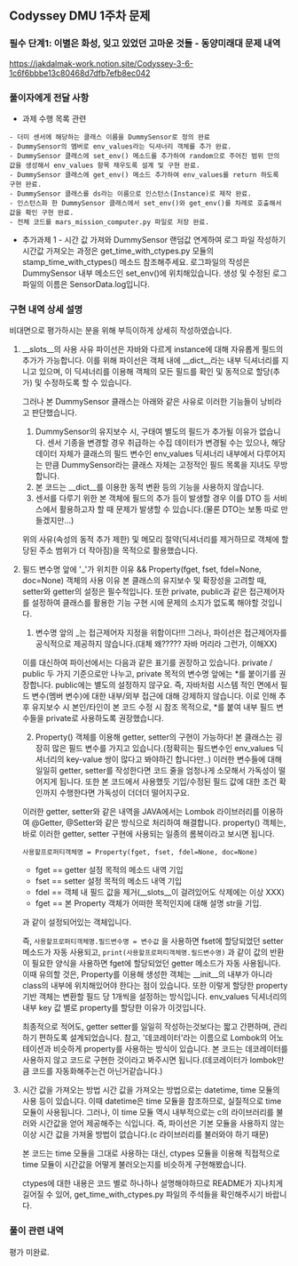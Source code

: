 ## Codyssey DMU 1주차 문제

### 필수 단계1: 이별은 화성, 잊고 있었던 고마운 것들 - 동양미래대 문제 내역

https://jakdalmak-work.notion.site/Codyssey-3-6-1c6f6bbbe13c80468d7dfb7efb8ec042

### 풀이자에게 전달 사항

- 과제 수행 목록 관련

```
- 더미 센서에 해당하는 클래스 이름을 DummySensor로 정의 완료
- DummySensor의 멤버로 env_values라는 딕셔너리 객체를 추가 완료.
- DummySensor 클래스에 set_env() 메소드를 추가하여 random으로 주어진 범위 안의 값을 생성해서 env_values 항목 채우도록 설계 및 구현 완료.
- DummySensor 클래스에 get_env() 메소드 추가하여 env_values를 return 하도록 구현 완료.
- DummySensor 클래스를 ds라는 이름으로 인스턴스(Instance)로 제작 완료.
- 인스턴스화 한 DummySensor 클래스에서 set_env()와 get_env()를 차례로 호출해서 값을 확인 구현 완료.
- 전체 코드를 mars_mission_computer.py 파일로 저장 완료.
```

- 추가과제 1 - 시간 값 가져와 DummySensor 랜덤값 연계하여 로그 파일 작성하기
  시간값 가져오는 과정은 get_time_with_ctypes.py 모듈의 stamp_time_with_ctypes() 메소드 참조해주세요.
  로그파일의 작성은 DummySensor 내부 메소드인 set_env()에 위치해있습니다.
  생성 및 수정된 로그파일의 이름은 SensorData.log입니다.

### 구현 내역 상세 설명

비대면으로 평가하시는 분을 위해 부득이하게 상세히 작성하였습니다.

1. \_\_slots\_\_의 사용 사유
   파이선은 자바와 다르게 instance에 대해 자유롭게 필드의 추가가 가능합니다.
   이를 위해 파이선은 객체 내에 \_\_dict\_\_라는 내부 딕셔너리를 지니고 있으며,
   이 딕셔너리를 이용해 객체의 모든 필드를 확인 및 동적으로 할당(추가) 및 수정하도록 할 수 있습니다.

   그러나 본 DummySensor 클래스는 아래와 같은 사유로 이러한 기능들이 낭비라고 판단했습니다.

   1. DummySensor의 유지보수 시, 구태여 별도의 필드가 추가될 이유가 없습니다. 센서 기종을 변경할 경우 취급하는 수집 데이터가 변경될 수는 있으나, 해당 데이터 자체가 클래스의 필드 변수인 env_values 딕셔너리 내부에서 다루어지는 만큼 DummySensor라는 클래스 자체는 고정적인 필드 목록을 지녀도 무방합니다.
   2. 본 코드는 \_\_dict\_\_를 이용한 동적 변환 등의 기능을 사용하지 않습니다.
   3. 센서를 다루기 위한 본 객체에 필드의 추가 등이 발생할 경우 이를 DTO 등 서비스에서 활용하고자 할 때 문제가 발생할 수 있습니다.(물론 DTO는 보통 따로 만들겠지만...)

   위의 사유(속성의 동적 추가 제한) 및 메모리 절약(딕셔너리를 제거하므로 객체에 할당된 주소 범위가 더 작아짐)을 목적으로 활용했습니다.

3. 필드 변수명 앞에 '\_'가 위치한 이유 && Property(fget, fset, fdel=None, doc=None) 객체의 사용 이유
   본 클래스의 유지보수 및 확장성을 고려할 때, setter와 getter의 설정은 필수적입니다. 또한 private, public과 같은 접근제어자를 설정하여 클래스를 활용한 기능 구현 시에 문제의 소지가 없도록 해야할 것입니다.

   1. 변수명 앞의 \_는 접근제어자 지정을 위함이다!!!
   그러나, 파이선은 접근제어자를 공식적으로 제공하지 않습니다.(대체 왜????? 자바 머리라 그런가, 이해XX)

   이를 대신하여 파이선에서는 다음과 같은 표기를 권장하고 있습니다.
   private / public 두 가지 기준으로만 나누고, private 목적의 변수명 앞에는 *를 붙이기를 권장합니다. public에는 별도의 설정하지 않구요.
   즉, 자바처럼 시스템 적인 면에서 필드 변수(멤버 변수)에 대한 내부/외부 접근에 대해 강제하지 않습니다.
   이로 인해 추후 유지보수 시 본인/타인이 본 코드 수정 시 참조 목적으로, *를 붙여 내부 필드 변수들을 private로 사용하도록 권장했습니다.

   2. Property() 객체를 이용해 getter, setter의 구현이 가능하다!
   본 클래스는 굉장히 많은 필드 변수를 가지고 있습니다.(정확히는 필드변수인 env_values 딕셔너리의 key-value 쌍이 많다고 봐야하긴 합니다만..)
   이러한 변수들에 대해 일일히 getter, setter를 작성한다면 코드 줄을 엄청나게 소모해서 가독성이 떨어지게 됩니다.
   또한 본 코드에서 사용했듯 기입/수정된 필드 값에 대한 조건 확인까지 수행한다면 가독성이 더더더 떨어지구요.

   이러한 getter, setter와 같은 내역을 JAVA에서는 Lombok 라이브러리를 이용하여 @Getter, @Setter와 같은 방식으로 처리하여 해결합니다. property() 객체는, 바로 이러한 getter, setter 구현에 사용되는 일종의 롬복이라고 보시면 됩니다.

   ```
   사용할프로퍼티객체명 = Property(fget, fset, fdel=None, doc=None)
   ```

   - fget == getter 설정 목적의 메소드 내역 기입
   - fset == setter 설정 목적의 메소드 내역 기입
   - fdel == 객체 내 필드 값을 제거(\_\_slots\_\_이 걸려있어도 삭제에는 이상 XXX)
   - fget == 본 Property 객체가 어떠한 목적인지에 대해 설명 str을 기입.

   과 같이 설정되어있는 객체입니다.

   즉, `사용할프로퍼티객체명.필드변수명 = 변수값` 을 사용하면 fset에 할당되었던 setter 메소드가 자동 사용되고, `print(사용할프로퍼티객체명.필드변수명)` 과 같이 값의 반환이 필요한 양식을 사용하면 fget에 할당되었던 getter 메소드가 자동 사용됩니다.
   이때 유의할 것은, Property를 이용해 생성한 객체는 \_\_init\_\_의 내부가 아니라 class의 내부에 위치해있어야 한다는 점이 있습니다. 또한 이렇게 할당한 property 기반 객체는 변환할 필드 당 1개씩을 설정하는 방식입니다. env_values 딕셔너리의 내부 key 값 별로 property를 할당한 이유가 이것입니다.

   최종적으로 적어도, getter setter를 일일히 작성하는것보다는 짧고 간편하며, 관리하기 편하도록 설계되었습니다.
   참고, '데코레이터'라는 이름으로 Lombok의 어노테이션과 비슷하게 property를 사용하는 방식이 있습니다. 본 코드는 데코레이터를 사용하지 않고 코드로 구현한 것이라고 봐주시면 됩니다.(데코레이터가 lombok만큼 코드를 자동화해주는건 아닌거같습니다.)

4. 시간 값을 가져오는 방법
   시간 값을 가져오는 방법으로는 datetime, time 모듈의 사용 등이 있습니다.
   이때 datetime은 time 모듈을 참조하므로, 실질적으로 time 모듈이 사용됩니다.
   그러나, 이 time 모듈 역시 내부적으로는 c의 라이브러리를 불러와 시간값을 얻어 제공해주는 식입니다. 즉, 파이선은 기본 모듈을 사용하지 않는 이상 시간 값을 가져올 방법이 없습니다.(c 라이브러리를 불러와야 하기 때문)

   본 코드는 time 모듈을 그대로 사용하는 대신, ctypes 모듈을 이용해 직접적으로 time 모듈이 시간값을 어떻게 불러오는지를 비슷하게 구현해봤습니다.

   ctypes에 대한 내용은 코드 별로 하나하나 설명해야하므로 README가 지나치게 길어질 수 있어, get_time_with_ctypes.py 파일의 주석들을 확인해주시기 바랍니다.

### 풀이 관련 내역

평가 미완료.
